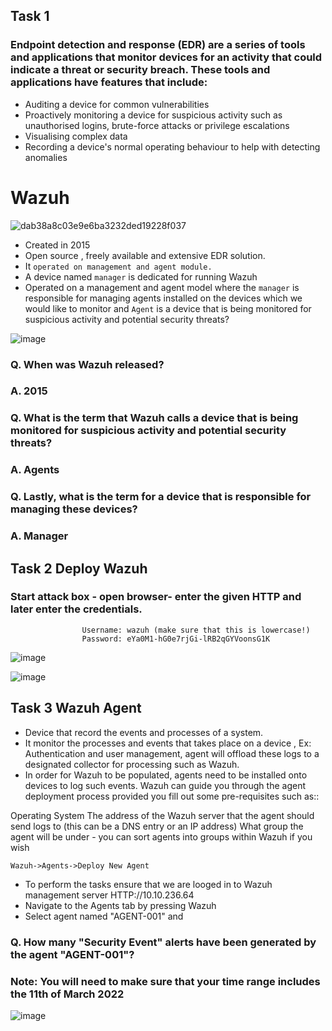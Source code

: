 ## Task 1
### Endpoint detection and response (EDR) are a series of tools and applications that monitor devices for an activity that could indicate a threat or security breach. These tools and applications have features that include:
- Auditing a device for common vulnerabilities
- Proactively monitoring a device for suspicious activity such as unauthorised logins, brute-force attacks or privilege escalations
- Visualising complex data
- Recording a device's normal operating behaviour to help with detecting anomalies

# Wazuh
![dab38a8c03e9e6ba3232ded19228f037](https://github.com/s-sparshika/CyberSecurity/assets/68326118/eada1e07-84e8-41ea-8e1a-d54c9f41c4d5)
- Created in 2015 
- Open source , freely available and extensive EDR solution.
- It `operated on management and agent module.` 
- A device named `manager` is dedicated for running Wazuh 
- Operated on a  management and agent model where the `manager` is responsible for managing agents installed on the devices which we would like to monitor and `Agent` is a device that is being monitored for suspicious activity and potential security threats? 

![image](https://github.com/s-sparshika/CyberSecurity/assets/68326118/71fab6aa-3ecf-4148-814f-14dc21ec3f3a)

### Q. When was Wazuh released?
### A. 2015

### Q. What is the term that Wazuh calls a device that is being monitored for suspicious activity and potential security threats? 
### A. Agents

### Q. Lastly, what is the term for a device that is responsible for managing these devices?
### A. Manager


## Task 2 Deploy Wazuh
### Start attack box - open browser- enter the given HTTP and later enter the credentials.

                    Username: wazuh (make sure that this is lowercase!)
                    Password: eYa0M1-hG0e7rjGi-lRB2qGYVoonsG1K

![image](https://github.com/s-sparshika/CyberSecurity/assets/68326118/234da2ff-5e86-4f28-ba7f-1a896c934424)

![image](https://github.com/s-sparshika/CyberSecurity/assets/68326118/808677fe-9903-496b-8dbb-5d1b55d88f9c)


## Task 3 Wazuh Agent
- Device that record the events and processes of a system.
- It monitor the processes and events that takes place on a device , Ex: Authentication and user management, agent will offload these logs to a designated collector for processing such as Wazuh.
- In order for Wazuh to be populated, agents need to be installed onto devices to log such events. Wazuh can guide you through the agent deployment process provided you fill out some pre-requisites such as::

Operating System
The address of the Wazuh server that the agent should send logs to (this can be a DNS entry or an IP address)
What group the agent will be under - you can sort agents into groups within Wazuh if you wish

`Wazuh->Agents->Deploy New Agent`

- To perform the tasks ensure that we are looged in to Wazuh management server HTTP://10.10.236.64 
- Navigate to the Agents tab by pressing Wazuh
- Select agent named "AGENT-001" and 

### Q. How many "Security Event" alerts have been generated by the agent "AGENT-001"?
### Note: You will need to make sure that your time range includes the 11th of March 2022
![image](https://github.com/s-sparshika/CyberSecurity/assets/68326118/a06d7c90-b656-4cd0-95d1-98c295020852)


